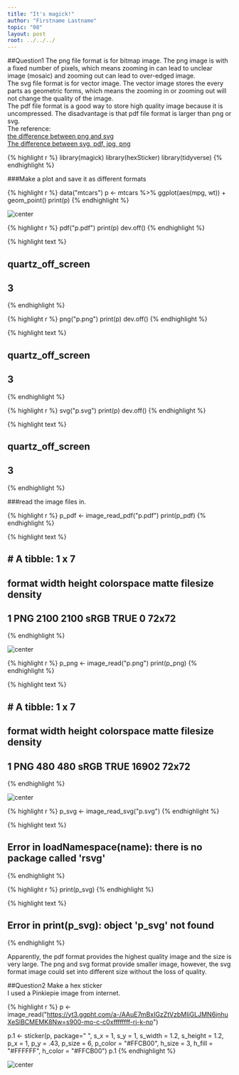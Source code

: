 ```yaml
---
title: "It's magick!"
author: "Firstname Lastname"
topic: "08"
layout: post
root: ../../../
---
```

##Question1
The png file format is for bitmap image. The png image is with a fixed number of pixels, which means zooming in can lead to unclear image (mosaic) and zooming out can lead to over-edged image.  
The svg file format is for vector image. The vector image stores the every parts as geometric forms, which means the zooming in or zooming out will not change the quality of the image.  
The pdf file format is a good way to store high quality image because it is uncompressed. The disadvantage is that pdf file format is larger than png or svg.  
The reference:   
[the difference between png and svg](http://asiapacific.anu.edu.au/mapsonline/faq/what-difference-between-png-file-raster-image-and-svg-file-vector-image)  
[The difference between svg, pdf, jpg, png](https://www.95visual.com/blog/svg-pdf-jpg-png-whats-the-difference)  


{% highlight r %}
library(magick)
library(hexSticker)
library(tidyverse)
{% endhighlight %}

###Make a plot and save it as different formats

{% highlight r %}
data("mtcars")
p <- mtcars %>% ggplot(aes(mpg, wt)) + geom_point()
print(p)
{% endhighlight %}

![center](../figure/08/WangYuchen/unnamed-chunk-2-1.png)


{% highlight r %}
pdf("p.pdf")
print(p)
dev.off()
{% endhighlight %}



{% highlight text %}
## quartz_off_screen 
##                 3
{% endhighlight %}



{% highlight r %}
png("p.png")
print(p)
dev.off()
{% endhighlight %}



{% highlight text %}
## quartz_off_screen 
##                 3
{% endhighlight %}



{% highlight r %}
svg("p.svg")
print(p)
dev.off()
{% endhighlight %}



{% highlight text %}
## quartz_off_screen 
##                 3
{% endhighlight %}


###read the image files in.

{% highlight r %}
p_pdf <- image_read_pdf("p.pdf")
print(p_pdf)
{% endhighlight %}



{% highlight text %}
## # A tibble: 1 x 7
##   format width height colorspace matte filesize density
##   <chr>  <int>  <int> <chr>      <lgl>    <int> <chr>  
## 1 PNG     2100   2100 sRGB       TRUE         0 72x72
{% endhighlight %}

![center](../figure/08/WangYuchen/unnamed-chunk-4-1.png)

{% highlight r %}
p_png <- image_read("p.png")
print(p_png)
{% endhighlight %}



{% highlight text %}
## # A tibble: 1 x 7
##   format width height colorspace matte filesize density
##   <chr>  <int>  <int> <chr>      <lgl>    <int> <chr>  
## 1 PNG      480    480 sRGB       TRUE     16902 72x72
{% endhighlight %}

![center](../figure/08/WangYuchen/unnamed-chunk-4-2.png)

{% highlight r %}
p_svg <- image_read_svg("p.svg")
{% endhighlight %}



{% highlight text %}
## Error in loadNamespace(name): there is no package called 'rsvg'
{% endhighlight %}



{% highlight r %}
print(p_svg)
{% endhighlight %}



{% highlight text %}
## Error in print(p_svg): object 'p_svg' not found
{% endhighlight %}
  
Apparently, the pdf format provides the highest quality image and the size is very large. The png and svg format provide smaller image, however, the svg format image could set into different size without the loss of quality.   

##Question2 Make a hex sticker  
I used a Pinkiepie image from internet.  

{% highlight r %}
p <- image_read("https://yt3.ggpht.com/a-/AAuE7mBxIGzZtVzbMIiGLJMN6jnhuXeSlBCMEMK8Nw=s900-mo-c-c0xffffffff-rj-k-no")

p.1 <- sticker(p,
               package=" ", 
               s_x = 1, 
               s_y = 1, 
               s_width = 1.2, 
               s_height = 1.2, 
               p_x = 1, 
               p_y = .43, 
               p_size = 6, 
               p_color = "#FFCB00", 
               h_size = 3, 
               h_fill = "#FFFFFF", 
               h_color = "#FFCB00") 
p.1
{% endhighlight %}

![center](../figure/08/WangYuchen/unnamed-chunk-5-1.png)
